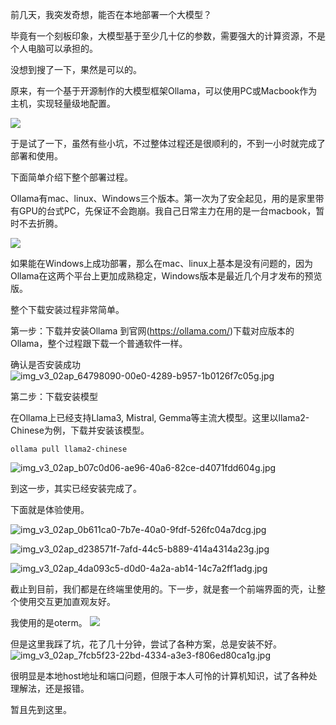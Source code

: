 

前几天，我突发奇想，能否在本地部署一个大模型？

毕竟有一个刻板印象，大模型基于至少几十亿的参数，需要强大的计算资源，不是个人电脑可以承担的。

没想到搜了一下，果然是可以的。

原来，有一个基于开源制作的大模型框架Ollama，可以使用PC或Macbook作为主机，实现轻量级地配置。

![](https://img.liwuqiong.com/202405/202405150858789.webp)


于是试了一下，虽然有些小坑，不过整体过程还是很顺利的，不到一小时就完成了部署和使用。

下面简单介绍下整个部署过程。

Ollama有mac、linux、Windows三个版本。第一次为了安全起见，用的是家里带有GPU的台式PC，先保证不会跑崩。我自己日常主力在用的是一台macbook，暂时不去折腾。

![](https://img.liwuqiong.com/202405/202405150859621.webp)

如果能在Windows上成功部署，那么在mac、linux上基本是没有问题的，因为Ollama在这两个平台上更加成熟稳定，Windows版本是最近几个月才发布的预览版。

整个下载安装过程非常简单。

第一步：下载并安装Ollama
到官网(https://ollama.com/)下载对应版本的Ollama，整个过程跟下载一个普通软件一样。

确认是否安装成功
![img_v3_02ap_64798090-00e0-4289-b957-1b0126f7c05g.jpg](https://img.liwuqiong.com/202405/202405150900789.webp)


第二步：下载安装模型

在Ollama上已经支持Llama3, Mistral, Gemma等主流大模型。这里以llama2-Chinese为例，下载并安装该模型。

`ollama pull llama2-chinese`

![img_v3_02ap_b07c0d06-ae96-40a6-82ce-d4071fdd604g.jpg](https://img.liwuqiong.com/202405/202405150907439.webp)

到这一步，其实已经安装完成了。

下面就是体验使用。

![img_v3_02ap_0b611ca0-7b7e-40a0-9fdf-526fc04a7dcg.jpg](https://img.liwuqiong.com/202405/202405150908739.webp)

![img_v3_02ap_d238571f-7afd-44c5-b889-414a4314a23g.jpg](https://img.liwuqiong.com/202405/202405150908342.webp)

![img_v3_02ap_4da093c5-d0d0-4a2a-ab14-14c7a2ff1adg.jpg](https://img.liwuqiong.com/202405/202405150908640.webp)

截止到目前，我们都是在终端里使用的。下一步，就是套一个前端界面的壳，让整个使用交互更加直观友好。

我使用的是oterm。
![](https://img.liwuqiong.com/202405/202405150914333.webp)

但是这里我踩了坑，花了几十分钟，尝试了各种方案，总是安装不好。
![img_v3_02ap_7fcb5f23-22bd-4334-a3e3-f806ed80ca1g.jpg](https://img.liwuqiong.com/202405/202405150914781.webp)

很明显是本地host地址和端口问题，但限于本人可怜的计算机知识，试了各种处理解法，还是报错。

暂且先到这里。